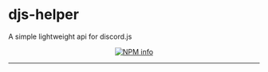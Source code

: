 # djs-helper

A simple lightweight api for discord.js

<div align="center">
  <p>
    <a href="https://nodei.co/npm/djs-helper
/"><img src="https://nodei.co/npm/djs-helper.png?downloads=true&stars=true" alt="NPM info" /></a>
  </p>
</div>

---
